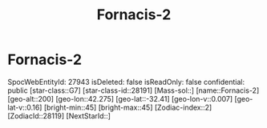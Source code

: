 ﻿---
title: "Fornacis-2"
location: [-32.41,42.275,200]
type: Station
tags:
- astro/Star

---

# Fornacis-2

SpocWebEntityId: 27943
isDeleted: false
isReadOnly: false
confidential: public
[star-class::G7]
[star-class-id::28191]
[Mass-sol::]
[name::Fornacis-2]
[geo-alt::200]
[geo-lon::42.275]
[geo-lat::-32.41]
[geo-lon-v::0.007]
[geo-lat-v::0.16]
[bright-min::45]
[bright-max::45]
[Zodiac-index::2]
[ZodiacId::28119]
[NextStarId::]

